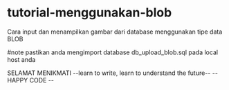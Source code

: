 # tutorial-menggunakan-blob
Cara input dan menampilkan gambar dari database menggunakan tipe data BLOB

#note
pastikan anda mengimport database db_upload_blob.sql pada local host anda

SELAMAT MENIKMATI
--learn to write, learn to understand the future--
-- HAPPY CODE --
